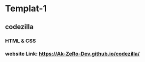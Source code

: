 # Templat-1

## codezilla

### HTML & CSS

### website Link: https://Ak-ZeRo-Dev.github.io/codezilla/
